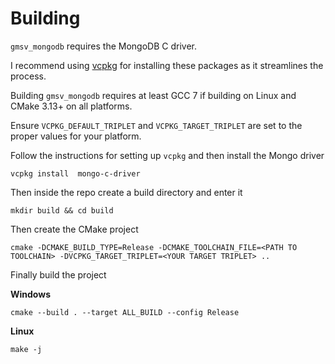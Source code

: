 # Building

`gmsv_mongodb` requires the MongoDB C driver.

I recommend using [vcpkg](https://github.com/microsoft/vcpkg) for installing these
packages as it streamlines the process.

Building `gmsv_mongodb` requires at least GCC 7 if building on Linux
 and CMake 3.13+ on all platforms.

Ensure `VCPKG_DEFAULT_TRIPLET` and `VCPKG_TARGET_TRIPLET` are set to the proper values
for your platform.
 
 Follow the instructions for setting up `vcpkg` and then install the Mongo driver
 
 `vcpkg install  mongo-c-driver`
 
 Then inside the repo create a build directory and enter it
  
  `mkdir build && cd build`
 
 Then create the CMake project

`cmake -DCMAKE_BUILD_TYPE=Release -DCMAKE_TOOLCHAIN_FILE=<PATH TO TOOLCHAIN> -DVCPKG_TARGET_TRIPLET=<YOUR TARGET TRIPLET> ..`

Finally build the project

**Windows**

`cmake --build . --target ALL_BUILD --config Release`

**Linux**

`make -j`